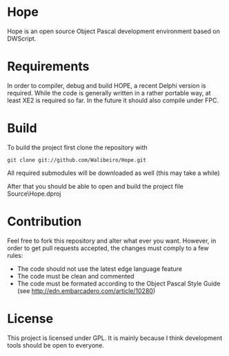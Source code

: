 # Hope
Hope is an open source Object Pascal development environment based on DWScript.

# Requirements
In order to compiler, debug and build HOPE, a recent Delphi version is required. While the code is generally written in a rather portable way, at least XE2 is required so far.
In the future it should also compile under FPC.

# Build
To build the project first clone the repository with

    git clone git://github.com/Walibeiro/Hope.git    

All required submodules will be downloaded as well (this may take a while)

After that you should be able to open and build the project file Source\Hope.dproj

# Contribution
Feel free to fork this repository and alter what ever you want. However, in order to get pull requests accepted, the changes must comply to a few rules:

* The code should not use the latest edge language feature
* The code must be clean and commented
* The code must be formated according to the Object Pascal Style Guide (see http://edn.embarcadero.com/article/10280) 

# License
This project is licensed under GPL. It is mainly because I think development tools should be open to everyone. 
